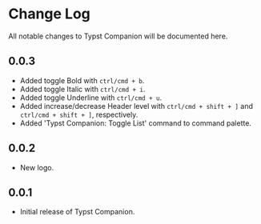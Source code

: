 # Change Log

All notable changes to Typst Companion will be documented here.

## 0.0.3

- Added toggle Bold with `ctrl/cmd + b`.
- Added toggle Italic with `ctrl/cmd + i`.
- Added toggle Underline with `ctrl/cmd + u`.
- Added increase/decrease Header level with `ctrl/cmd + shift + ]` and `ctrl/cmd + shift + ]`, respectively.
- Added 'Typst Companion: Toggle List' command to command palette.

## 0.0.2

- New logo.

## 0.0.1

- Initial release of Typst Companion.